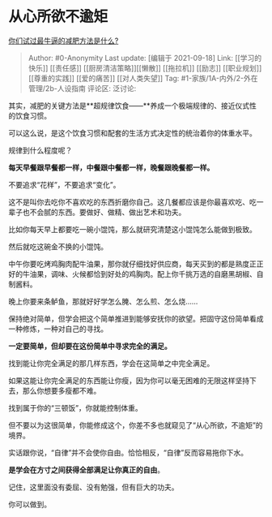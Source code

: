 # 从心所欲不逾矩
[你们试过最牛逼的减肥方法是什么?](https://www.zhihu.com/question/357332126/answer/2126676697)

> Author: #0-Anonymity
> Last update: [编辑于 2021-09-18]
> Link: [[学习的快乐]] [[责任感]] [[厨房清洁策略]][[懒散]] [[拖拉机]] [[励志]] [[职业规划]] [[尊重的实践]] [[爱的痛苦]] [[对人类失望]]
> Tag: #1-家族/1A-内外/2-外在管理/2b-人设指南
> 评论区:
> 泛讨论:

其实，减肥的关键方法是**超规律饮食——**养成一个极端规律的、接近仪式性的饮食习惯。

可以这么说，是这个饮食习惯和配套的生活方式决定性的统治着你的体重水平。

规律到什么程度呢？

**每天早餐跟早餐都一样，中餐跟中餐都一样，晚餐跟晚餐都一样。**

不要追求“花样”，不要追求“变化”。

这不是叫你去吃你不喜欢吃的东西折磨你自己。这几餐都应该是你最喜欢吃、吃一辈子也不会腻的东西。要做好、做精、做出艺术和功夫。

比如你每天早上都要吃一碗小馄饨，那么就研究清楚这小馄饨怎么能做到极致。

然后就吃这碗金不换的小馄饨。

中午你要吃烤鸡胸肉配牛油果，那你就仔细找好供应商，每天买到的都是熟度正正好的牛油果，调味、火候都恰到好处的鸡胸肉。配上你千挑万选的自磨黑胡椒、自制酱料。

晚上你要来条鲈鱼，那就好好学怎么腌、怎么煎、怎么烧……

保持绝对简单，但学会把这个简单推进到能够安抚你的欲望。把固守这份简单看成一种修炼，一种对自己的寻找。

**一定要简单，但却要在这份简单中寻求完全的满足。**

找到能让你完全满足的那几样东西，学会在这简单之中完全满足。

如果这能让你完全满足的东西能让你瘦，因为你可以毫无困难的无限这样坚持下去，那么你想要多瘦都不难。

找到属于你的“三顿饭”，你就能控制体重。

但不要以为这很简单，你能修成这个，你差不多也就窥见了“从心所欲，不逾矩”的境界。

实话跟你说，“自律”并不会使你自由。恰恰相反，“自律”反而容易拖你下水。

**是学会在方寸之间获得全部满足让你真正的自由**。

记住，这里面没有委屈、没有勉强，但有巨大的功夫。

你可以做到。
